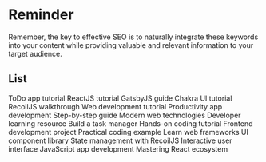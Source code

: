 # Reminder

Remember, the key to effective SEO is to naturally integrate these keywords
into your content while providing valuable and relevant information to your
target audience.

## List

ToDo app tutorial
ReactJS tutorial
GatsbyJS guide
Chakra UI tutorial
RecoilJS walkthrough
Web development tutorial
Productivity app development
Step-by-step guide
Modern web technologies
Developer learning resource
Build a task manager
Hands-on coding tutorial
Frontend development project
Practical coding example
Learn web frameworks
UI component library
State management with RecoilJS
Interactive user interface
JavaScript app development
Mastering React ecosystem
